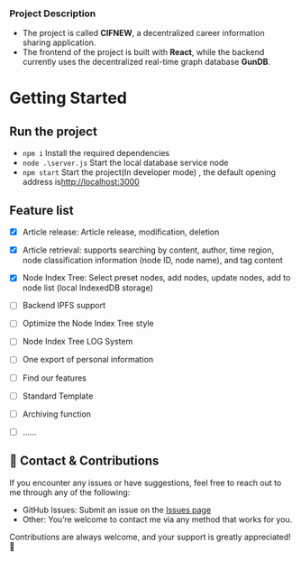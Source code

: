 ### Project Description

- The project is called **CIFNEW**, a decentralized career information sharing application.
- The frontend of the project is built with **React**, while the backend currently uses the decentralized real-time graph database **GunDB**.

# Getting Started 

## Run the project

-  `npm i` Install the required dependencies
-  `node .\server.js`  Start the local database service node
- `npm start` Start the project(In developer mode) , the default opening address is[http://localhost:3000](http://localhost:3000)



## Feature list
- [x] Article release: Article release, modification, deletion
- [x] Article retrieval: supports searching by content, author, time region, node classification information (node ID, node name), and tag content
- [x] Node Index Tree: Select preset nodes, add nodes, update nodes, add to node list (local IndexedDB storage)
- [ ] Backend IPFS support
- [ ] Optimize the Node Index Tree style
- [ ] Node Index Tree LOG System
- [ ] One export of personal information
- [ ] Find our features
- [ ] Standard Template
- [ ] Archiving function
- [ ] ……



## 💬 Contact & Contributions

If you encounter any issues or have suggestions, feel free to reach out to me through any of the following:  
- GitHub Issues: Submit an issue on the [Issues page](https://github.com/SystemdSailor/CIFNEW/issues)  
- Other: You’re welcome to contact me via any method that works for you.

Contributions are always welcome, and your support is greatly appreciated! 🎉


